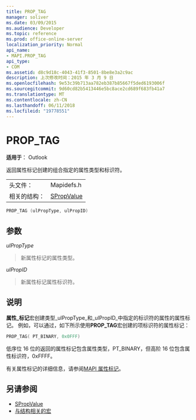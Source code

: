 ```yaml
---
title: PROP_TAG
manager: soliver
ms.date: 03/09/2015
ms.audience: Developer
ms.topic: reference
ms.prod: office-online-server
localization_priority: Normal
api_name:
- MAPI.PROP_TAG
api_type:
- COM
ms.assetid: d8c9d18c-4043-41f3-8501-8be8e3a2c9ac
description: 上次修改时间：2015 年 3 月 9 日
ms.openlocfilehash: 9e53c39b713aa782eb387b85667f5ded6193006f
ms.sourcegitcommit: 9d60cd82b5413446e5bc8ace2cd689f683fb41a7
ms.translationtype: MT
ms.contentlocale: zh-CN
ms.lasthandoff: 06/11/2018
ms.locfileid: "19778551"
---
```

# <a name="proptag"></a>PROP_TAG

**适用于**： Outlook 
  
返回属性标记创建的组合指定的属性类型和标识符。 
  
|||
|:-----|:-----|
|头文件：  <br/> |Mapidefs.h  <br/> |
|相关的结构：  <br/> |[SPropValue](spropvalue.md) <br/> |
   
```cpp
PROP_TAG (ulPropType, ulPropID)
```

## <a name="parameters"></a>参数

_ulPropType_
  
> 新属性标记的属性类型。
    
_ulPropID_
  
> 新属性标记属性标识符。
    
## <a name="remarks"></a>说明

**属性\_标记**宏创建类型_ulPropType_和_ulPropID_中指定的标识符的属性的属性标记。 例如，可以通过，如下所示使用**PROP_TAG**宏创建的项标识符的属性标记： 
  
```cpp
PROP_TAG( PT_BINARY, 0x0FFF)

```

低序位 16 位的返回的属性标记包含属性类型，PT_BINARY，但高阶 16 位包含属性标识符，0xFFFF。
  
有关属性标记的详细信息，请参阅[MAPI 属性标记](mapi-property-tags.md)。
  
## <a name="see-also"></a>另请参阅

- [SPropValue](spropvalue.md)
- [与结构相关的宏](macros-related-to-structures.md)

